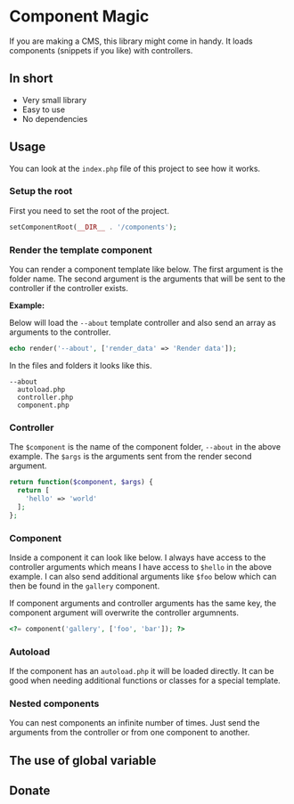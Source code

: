 # Component Magic

If you are making a CMS, this library might come in handy. It loads components (snippets if you like) with controllers.

## In short

- Very small library
- Easy to use
- No dependencies

## Usage

You can look at the `index.php` file of this project to see how it works.

### Setup the root

First you need to set the root of the project.

```php
setComponentRoot(__DIR__ . '/components');
```

### Render the template component

You can render a component template like below. The first argument is the folder name. The second argument is the arguments that will be sent to the controller if the controller exists.

**Example:**

Below will load the `--about` template controller and also send an array as arguments to the controller.

```php
echo render('--about', ['render_data' => 'Render data']);
```

In the files and folders it looks like this.

```text
--about
  autoload.php
  controller.php
  component.php
```

### Controller

The `$component` is the name of the component folder, `--about` in the above example. The `$args` is the arguments sent from the render second argument.

```php
return function($component, $args) {
  return [
    'hello' => 'world'
  ];
};
```

### Component

Inside a component it can look like below. I always have access to the controller arguments which means I have access to `$hello` in the above example. I can also send additional arguments like `$foo` below which can then be found in the `gallery` component.

If component arguments and controller arguments has the same key, the component argument will overwrite the controller argumnents.

```php
<?= component('gallery', ['foo', 'bar']); ?>
```

### Autoload

If the component has an `autoload.php` it will be loaded directly. It can be good when needing additional functions or classes for a special template.

### Nested components

You can nest components an infinite number of times. Just send the arguments from the controller or from one component to another.

## The use of global variable

## Donate